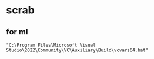 # scrab

## for ml
```
"C:\Program Files\Microsoft Visual Studio\2022\Community\VC\Auxiliary\Build\vcvars64.bat"
```